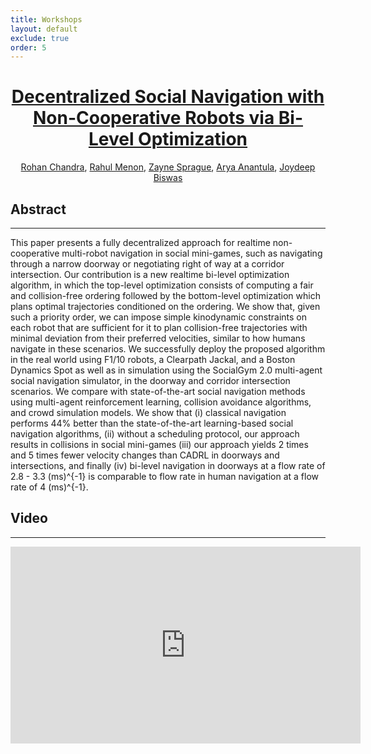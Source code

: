 ```yaml
---
title: Workshops
layout: default
exclude: true
order: 5
---
```



<center> <h1><u>Decentralized Social Navigation with Non-Cooperative Robots via Bi-Level Optimization</u></h1></center>
<p align="center">
  <a href="http://rohanchandra30.github.io/">Rohan Chandra</a>, <a href="https://www.linkedin.com/in/rmeno12/">Rahul Menon</a>, <a href="https://zaynesprague.com/">Zayne Sprague</a>, <a href="https://www.linkedin.com/in/arya-anantula-1aa3661aa/">Arya Anantula</a>, <a href="https://www.joydeepb.com/">Joydeep Biswas</a> 
</p>

Abstract
--------  
***

This paper presents a fully decentralized approach for realtime non-cooperative multi-robot navigation in social mini-games, such as navigating through a narrow doorway or negotiating right of way at a corridor intersection. Our contribution is a new realtime bi-level optimization algorithm, in which the top-level optimization consists of computing a fair and collision-free ordering followed by the bottom-level optimization which plans optimal trajectories conditioned on the ordering. We show that, given such a priority order, we can impose simple kinodynamic constraints on each robot that are sufficient for it to plan collision-free trajectories with minimal deviation from their preferred velocities, similar to how humans navigate in these scenarios. We successfully deploy the proposed algorithm in the real world using F1/10 robots, a Clearpath Jackal, and a Boston Dynamics Spot as well as in simulation using the SocialGym 2.0 multi-agent social navigation simulator, in the doorway and corridor intersection scenarios. We compare with state-of-the-art social navigation methods using multi-agent reinforcement learning, collision avoidance algorithms, and crowd simulation models. We show that (i) classical navigation performs 44% better than the state-of-the-art learning-based social navigation algorithms, (ii) without a scheduling protocol, our approach results in collisions in social mini-games (iii) our approach yields 2 times and 5 times fewer velocity changes than CADRL in doorways and intersections, and finally (iv) bi-level navigation in doorways at a flow rate of 2.8 - 3.3 (ms)^{-1} is comparable to flow rate in human navigation at a flow rate of 4 (ms)^{-1}.


Video
---------------
***
<div style="text-align:center;">
  <iframe width="560" height="315" src="https://www.youtube.com/embed/eh30X7NteJw" frameborder="0" allow="accelerometer; autoplay; encrypted-media; gyroscope; picture-in-picture" allowfullscreen></iframe>
</div>


<!-- <br><br> -->

<!-- Authors
---------------
***
| [Rohan Chandra](http://rohanchandra30.github.io/) | [Rahul Menon](https://www.linkedin.com/in/rmeno12/) | [Zayne Sprague](https://zaynesprague.com/) | [Arya Anantula](https://www.linkedin.com/in/arya-anantula-1aa3661aa/) |  [Joydeep Biswas](https://www.joydeepb.com/) | -->

<!-- | :--------------------: | :--------------------: | :--------------------: | :--------------------: | :--------------------: |
| UT Austin     | UT Austin     | UT Austin          | UT Austin     | UT Austin     |  -->
<!-- | <img src="https://obj.umiacs.umd.edu/badue-accepted/rss/rohan.png" width=580 height=580> | <img src="https://obj.umiacs.umd.edu/badue-accepted/rss/negar.png"> | <img src="https://obj.umiacs.umd.edu/badue-accepted/rss/joydeep.png" width=580 height=580> | <img src="https://obj.umiacs.umd.edu/badue-accepted/rss/peter.png"> |  <img src="https://obj.umiacs.umd.edu/badue-accepted/rss/peter.png"> |  -->